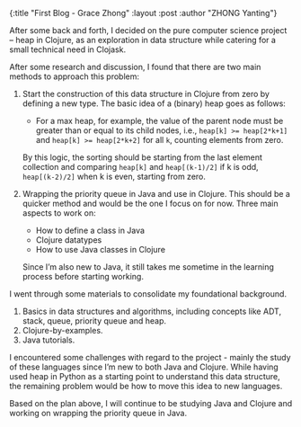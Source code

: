 {:title  "First Blog - Grace Zhong"
 :layout :post
 :author "ZHONG Yanting"}

After some back and forth, I decided on the pure computer science project – heap in Clojure, as an exploration in data structure while catering for a small technical need in Clojask.

After some research and discussion, I found that there are two main methods to approach this problem:

1. Start the construction of this data structure in Clojure from zero by defining a new type. The basic idea of a (binary) heap goes as follows:

    - For a max heap, for example, the value of the parent node must be greater than or equal to its child nodes, i.e., ```heap[k] >= heap[2*k+1]``` and ```heap[k] >= heap[2*k+2]``` for all ```k```, counting elements from zero.

    By this logic, the sorting should be starting from the last element collection and comparing ```heap[k]``` and ```heap[(k-1)/2]``` if k is odd, ```heap[(k-2)/2]``` when k is even, starting from zero.

2. Wrapping the priority queue in Java and use in Clojure. This should be a quicker method and would be the one I focus on for now. Three main aspects to work on:
    - How to define a class in Java
    - Clojure datatypes
    - How to use Java classes in Clojure

    Since I’m also new to Java, it still takes me sometime in the learning process before starting working.

I went through some materials to consolidate my foundational background.

1. Basics in data structures and algorithms, including concepts like ADT, stack, queue, priority queue and heap.
2. Clojure-by-examples.
3. Java tutorials.

I encountered some challenges with regard to the project - mainly the study of these languages since I’m new to both Java and Clojure. While having used heap in Python as a starting point to understand this data structure, the remaining problem would be how to move this idea to new languages.

Based on the plan above, I will continue to be studying Java and Clojure and working on wrapping the priority queue in Java.